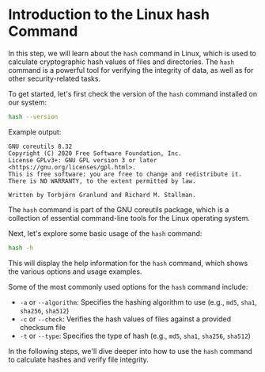 # Introduction to the Linux hash Command

In this step, we will learn about the `hash` command in Linux, which is used to calculate cryptographic hash values of files and directories. The `hash` command is a powerful tool for verifying the integrity of data, as well as for other security-related tasks.

To get started, let's first check the version of the `hash` command installed on our system:

```bash
hash --version
```

Example output:

```
GNU coreutils 8.32
Copyright (C) 2020 Free Software Foundation, Inc.
License GPLv3+: GNU GPL version 3 or later <https://gnu.org/licenses/gpl.html>.
This is free software: you are free to change and redistribute it.
There is NO WARRANTY, to the extent permitted by law.

Written by Torbjörn Granlund and Richard M. Stallman.
```

The `hash` command is part of the GNU coreutils package, which is a collection of essential command-line tools for the Linux operating system.

Next, let's explore some basic usage of the `hash` command:

```bash
hash -h
```

This will display the help information for the `hash` command, which shows the various options and usage examples.

Some of the most commonly used options for the `hash` command include:

- `-a` or `--algorithm`: Specifies the hashing algorithm to use (e.g., `md5`, `sha1`, `sha256`, `sha512`)
- `-c` or `--check`: Verifies the hash values of files against a provided checksum file
- `-t` or `--type`: Specifies the type of hash (e.g., `md5`, `sha1`, `sha256`, `sha512`)

In the following steps, we'll dive deeper into how to use the `hash` command to calculate hashes and verify file integrity.
